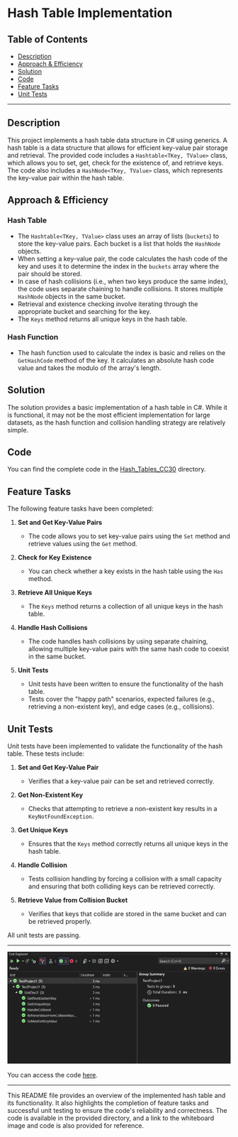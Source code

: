 ﻿# Hash Table Implementation 

## Table of Contents
- [Description](#description)
- [Approach & Efficiency](#approach--efficiency)
- [Solution](#solution)
- [Code](#code)
- [Feature Tasks](#feature-tasks)
- [Unit Tests](#unit-tests)

---

## Description

This project implements a hash table data structure in C# using generics. A hash table is a data structure that allows for efficient key-value pair storage and retrieval. The provided code includes a `Hashtable<TKey, TValue>` class, which allows you to set, get, check for the existence of, and retrieve keys. The code also includes a `HashNode<TKey, TValue>` class, which represents the key-value pair within the hash table.

## Approach & Efficiency

### Hash Table
- The `Hashtable<TKey, TValue>` class uses an array of lists (`buckets`) to store the key-value pairs. Each bucket is a list that holds the `HashNode` objects.
- When setting a key-value pair, the code calculates the hash code of the key and uses it to determine the index in the `buckets` array where the pair should be stored.
- In case of hash collisions (i.e., when two keys produce the same index), the code uses separate chaining to handle collisions. It stores multiple `HashNode` objects in the same bucket.
- Retrieval and existence checking involve iterating through the appropriate bucket and searching for the key.
- The `Keys` method returns all unique keys in the hash table.

### Hash Function
- The hash function used to calculate the index is basic and relies on the `GetHashCode` method of the key. It calculates an absolute hash code value and takes the modulo of the array's length.

## Solution

The solution provides a basic implementation of a hash table in C#. While it is functional, it may not be the most efficient implementation for large datasets, as the hash function and collision handling strategy are relatively simple.

## Code

You can find the complete code in the [Hash_Tables_CC30](./Hashtable.cs) directory.

## Feature Tasks

The following feature tasks have been completed:

1. **Set and Get Key-Value Pairs**
   - The code allows you to set key-value pairs using the `Set` method and retrieve values using the `Get` method.

2. **Check for Key Existence**
   - You can check whether a key exists in the hash table using the `Has` method.

3. **Retrieve All Unique Keys**
   - The `Keys` method returns a collection of all unique keys in the hash table.

4. **Handle Hash Collisions**
   - The code handles hash collisions by using separate chaining, allowing multiple key-value pairs with the same hash code to coexist in the same bucket.

5. **Unit Tests**
   - Unit tests have been written to ensure the functionality of the hash table.
   - Tests cover the "happy path" scenarios, expected failures (e.g., retrieving a non-existent key), and edge cases (e.g., collisions).

## Unit Tests

Unit tests have been implemented to validate the functionality of the hash table. These tests include:

1. **Set and Get Key-Value Pair**
   - Verifies that a key-value pair can be set and retrieved correctly.

2. **Get Non-Existent Key**
   - Checks that attempting to retrieve a non-existent key results in a `KeyNotFoundException`.

3. **Get Unique Keys**
   - Ensures that the `Keys` method correctly returns all unique keys in the hash table.

4. **Handle Collision**
   - Tests collision handling by forcing a collision with a small capacity and ensuring that both colliding keys can be retrieved correctly.

5. **Retrieve Value from Collision Bucket**
   - Verifies that keys that collide are stored in the same bucket and can be retrieved properly.

All unit tests are passing.

---

![Whiteboard](./unittest.jpg)

You can access the code [here](./TestProject1/UnitTest1.cs).

---

This README file provides an overview of the implemented hash table and its functionality. It also highlights the completion of feature tasks and successful unit testing to ensure the code's reliability and correctness. The code is available in the provided directory, and a link to the whiteboard image and code is also provided for reference.
